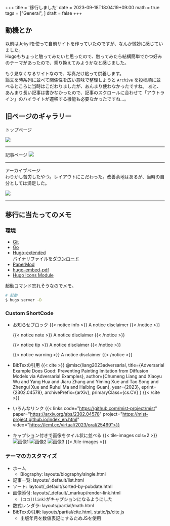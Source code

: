 +++
title = '移行しました'
date = 2023-09-18T18:04:19+09:00
math = true
tags = ["General", ]
draft = false
+++

## 動機とか

以前はJekyllを使って自前サイトを作っていたのですが、なんか微妙に感じていました。<br>
Hugoもちょっと触ってみたいと思ったので、触ってみたら結構簡単でかつ好みのテーマがあったので、乗り換えてみようかなと感じました。

もう見なくなるサイトなので、写真だけ貼って供養します。<br>
論文を時系列に並べて関係性を広い意味で整理しようと `Archive` を投稿順に並べるところに当時はこだわりましたが、あんまり使わなかったですね。
あと、あんまり長い記事は書かなかったので、記事のスクロールに合わせて「アウトライン」のハイライトが遷移する機能も必要なかったですね...。

## 旧ページのギャラリー

トップページ

![](image.png)

---
記事ページ
![](image-3.png)

---

アーカイブページ<br>
わりかし苦労したやつ。レイアウトにこだわった。改善余地はあるが、当時の自分としては満足した。

![](image-1.png)

---

## 移行に当たってのメモ

### 環境

- [Git](https://git-scm.com/download/linux)
- [Go](https://go.dev/doc/install)
- [Hugo-extended](https://gohugo.io/installation/linux/)<br>
    バイナリファイルを[ダウンロード](https://github.com/gohugoio/hugo/releases)
- [PaperMod](https://adityatelange.github.io/hugo-PaperMod/)
- [hugo-embed-pdf](https://hugo-embed-pdf.netlify.app/)
- [Hugo Icons Module](https://icons.hugomods.com/en/)

起動コマンド忘れそうなのでメモ。

```bash
# 起動
$ hugo server -D
```

### Custom ShortCode

<!-- お知らせブロック -->
- お知らせブロック
  {{< notice info >}}
A notice disclaimer
{{< /notice >}}

  {{< notice note >}}
A notice disclaimer
{{< /notice >}}

  {{< notice tip >}}
A notice disclaimer
{{< /notice >}}

  {{< notice warning >}}
A notice disclaimer
{{< /notice >}}

- BibTexの引用
    {{< cite >}}
    @misc{liang2023adversarial,
        title={Adversarial Example Does Good: Preventing Painting Imitation from Diffusion Models via Adversarial Examples}, 
        author={Chumeng Liang and Xiaoyu Wu and Yang Hua and Jiaru Zhang and Yiming Xue and Tao Song and Zhengui Xue and Ruhui Ma and Haibing Guan},
        year={2023},
        eprint={2302.04578},
        archivePrefix={arXiv},
        primaryClass={cs.CV}
    }
    {{< /cite >}}
- いろんなリンク
    {{< links code="https://github.com/mist-project/mist" paper="https://arxiv.org/abs/2302.04578" project="https://mist-project.github.io/index_en.html" video="https://icml.cc/virtual/2023/oral/25469">}}

- キャプション付きで画像をタイル状に並べる
  {{< tile-images cols=2 >}}
  ![画像1](image.png)
  ![画像2](image-1.png)
  ![画像3](image-3.png)
  {{< /tile-images >}}

### テーマのカスタマイズ

- ホーム
  - Biography: layouts/biography/single.html
- 記事一覧: layouts/_default/list.html
- ソート: laytout/_default/sorted-by-pubdate.html
- 画像添付: layouts/_default/_markup/render-link.html
  - `[ココ](link)`がキャプションになるようにした
- 数式レンダラ: layouts/partial/math.html
- BibTexの引用: layouts/partial/cite.html, static/js/cite.js
  - 出版年月を数値表記にするためJSを使用

